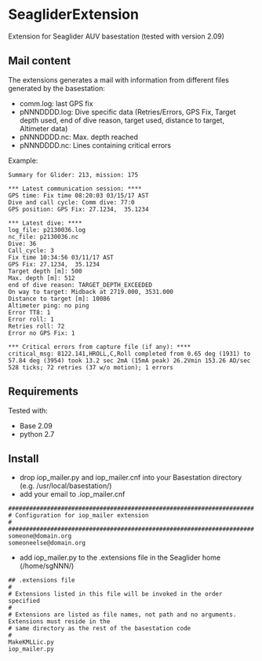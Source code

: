 # SeagliderExtension
Extension for Seaglider AUV basestation (tested with version 2.09)

## Mail content
The extensions generates a mail with information from different files generated by the basestation:
* comm.log: last GPS fix
* pNNNDDDD.log: Dive specific data (Retries/Errors, GPS Fix, Target depth used, end of dive reason, target used, distance to target, Altimeter data)
* pNNNDDDD.nc: Max. depth reached
* pNNNDDDD.nc: Lines containing critical errors

Example:
```
Summary for Glider: 213, mission: 175

*** Latest communication session: ****
GPS time: Fix time 08:20:03 03/15/17 AST
Dive and call cycle: Comm dive: 77:0
GPS position: GPS Fix: 27.1234,  35.1234

*** Latest dive: ****
log_file: p2130036.log
nc_file: p2130036.nc
Dive: 36
Call_cycle: 3
Fix time 10:34:56 03/11/17 AST
GPS Fix: 27.1234,  35.1234
Target depth [m]: 500
Max. depth [m]: 512
end of dive reason: TARGET_DEPTH_EXCEEDED
On way to target: Midback at 2719.000, 3531.000
Distance to target [m]: 10086
Altimeter ping: no ping
Error TT8: 1
Error roll: 1
Retries roll: 72
Error no GPS Fix: 1

*** Critical errors from capture file (if any): ****
critical_msg: 8122.141,HROLL,C,Roll completed from 0.65 deg (1931) to 57.84 deg (3954) took 13.2 sec 2mA (15mA peak) 26.2Vmin 153.26 AD/sec 528 ticks; 72 retries (37 w/o motion); 1 errors
```

## Requirements
Tested with:
* Base 2.09
* python 2.7

## Install
* drop iop_mailer.py and iop_mailer.cnf into your Basestation directory (e.g. /usr/local/basestation/)
* add your email to .iop_mailer.cnf
```
######################################################################
# Configuration for iop_mailer extension
#
######################################################################
someone@domain.org
someoneelse@domain.org
```
* add iop_mailer.py to the .extensions file in the Seaglider home (/home/sgNNN/)
```
## .extensions file
#
# Extensions listed in this file will be invoked in the order specified
#
# Extensions are listed as file names, not path and no arguments.  Extensions must reside in the
# same directory as the rest of the basestation code
#
MakeKMLLic.py
iop_mailer.py
```
